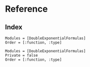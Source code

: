 # Reference

## Index

```@index
Modules = [DoubleExponentialFormulas]
Order = [:function, :type]
```


```@autodocs
Modules = [DoubleExponentialFormulas]
Private = false
Order = [:function, :type]
```
